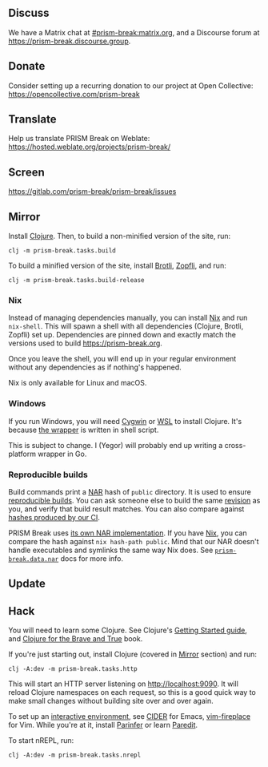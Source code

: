 ## Discuss

We have a Matrix chat at [#prism-break:matrix.org][], and a Discourse forum at
<https://prism-break.discourse.group>.

[#prism-break:matrix.org]: https://riot.im/app/#/room/#prism-break:matrix.org

## Donate

Consider setting up a recurring donation to our project at Open Collective:
<https://opencollective.com/prism-break>

## Translate

Help us translate PRISM Break on Weblate:
<https://hosted.weblate.org/projects/prism-break/>

## Screen

https://gitlab.com/prism-break/prism-break/issues

## Mirror

Install [Clojure][]. Then, to build a non-minified version of the site, run:

```
clj -m prism-break.tasks.build
```

To build a minified version of the site, install [Brotli][], [Zopfli][], and
run:

```
clj -m prism-break.tasks.build-release
```

### Nix

Instead of managing dependencies manually, you can install [Nix][] and run
`nix-shell`. This will spawn a shell with all dependencies (Clojure, Brotli,
Zopfli) set up. Dependencies are pinned down and exactly match the versions
used to build <https://prism-break.org>.

Once you leave the shell, you will end up in your regular environment without
any dependencies as if nothing's happened.

Nix is only available for Linux and macOS.

### Windows

If you run Windows, you will need [Cygwin][] or [WSL][] to install Clojure.
It's because [the wrapper](https://github.com/clojure/brew-install) is written
in shell script.

This is subject to change. I (Yegor) will probably end up writing a
cross-platform wrapper in Go.

### Reproducible builds

Build commands print a [NAR][] hash of `public` directory. It is used to ensure
[reproducible builds][]. You can ask someone else to build the same [revision][]
as you, and verify that build result matches. You can also compare against
[hashes produced by our CI][CI jobs].

PRISM Break uses [its own NAR implementation][prism-break.data.nar]. If you
have [Nix][], you can compare the hash against `nix hash-path public`. Mind
that our NAR doesn't handle executables and symlinks the same way Nix does.
See [`prism-break.data.nar`][prism-break.data.nar] docs for more info.

[Clojure]: https://clojure.org/guides/getting_started
[Brotli]: https://github.com/google/brotli
[Zopfli]: https://github.com/google/zopfli
[Nix]: https://nixos.org/nix/
[Cygwin]: https://www.cygwin.com
[WSL]: https://docs.microsoft.com/en-us/windows/wsl/about
[NAR]: https://nixos.org/nixos/nix-pills/automatic-runtime-dependencies.html#idm140737316073472
[reproducible builds]: https://reproducible-builds.org
[revision]: http://dionisev.com/2016/03/git-revisions
[CI jobs]: https://gitlab.com/prism-break/prism-break/-/jobs
[prism-break.data.nar]: src/prism_break/data/nar.clj

## Update

## Hack

You will need to learn some Clojure. See Clojure's [Getting Started guide][],
and [Clojure for the Brave and True][] book.

If you're just starting out, install Clojure (covered in [Mirror](#mirror)
section) and run:

```
clj -A:dev -m prism-break.tasks.http
```

This will start an HTTP server listening on <http://localhost:9090>. It will
reload Clojure namespaces on each request, so this is a good quick way to make
small changes without building site over and over again.

To set up an [interactive environment][], see [CIDER][] for Emacs,
[vim-fireplace][] for Vim. While you're at it, install [Parinfer][]
or learn [Paredit][].

[Parinfer]: https://shaunlebron.github.io/parinfer/
[Paredit]: http://danmidwood.com/content/2014/11/21/animated-paredit.html

To start nREPL, run:

```
clj -A:dev -m prism-break.tasks.nrepl
```

[Getting Started guide]: https://clojure.org/guides/getting_started
[Clojure for the Brave and True]: https://www.braveclojure.com/clojure-for-the-brave-and-true/
[interactive environment]: http://tonsky.me/blog/interactive-development/
[CIDER]: https://github.com/clojure-emacs/cider
[vim-fireplace]: https://github.com/tpope/vim-fireplace
